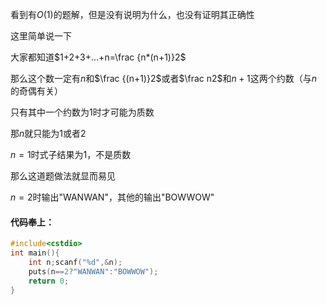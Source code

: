 看到有$O(1)$的题解，但是没有说明为什么，也没有证明其正确性

这里简单说一下

大家都知道$1+2+3+...+n=\frac {n*(n+1)}2$

那么这个数一定有$n$和$\frac {(n+1)}2$或者$\frac n2$和$n+1$这两个约数（与$n$的奇偶有关）

只有其中一个约数为$1$时才可能为质数

那$n$就只能为$1$或者$2$

$n=1$时式子结果为$1$，不是质数

那么这道题做法就显而易见

$n=2$时输出"WANWAN"，其他的输出"BOWWOW"

#### 代码奉上：
```cpp
#include<cstdio>
int main(){
	int n;scanf("%d",&n);
	puts(n==2?"WANWAN":"BOWWOW");
	return 0;
}
```